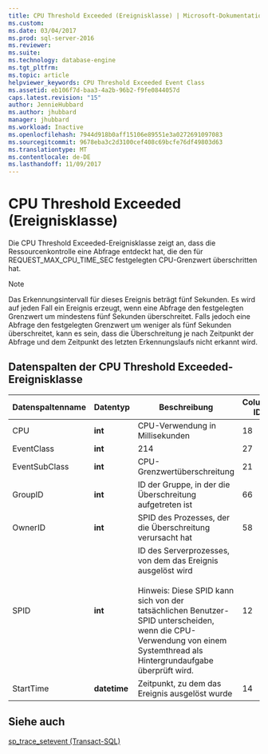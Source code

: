 ```yaml
---
title: CPU Threshold Exceeded (Ereignisklasse) | Microsoft-Dokumentation
ms.custom: 
ms.date: 03/04/2017
ms.prod: sql-server-2016
ms.reviewer: 
ms.suite: 
ms.technology: database-engine
ms.tgt_pltfrm: 
ms.topic: article
helpviewer_keywords: CPU Threshold Exceeded Event Class
ms.assetid: eb106f7d-baa3-4a2b-96b2-f9fe0844057d
caps.latest.revision: "15"
author: JennieHubbard
ms.author: jhubbard
manager: jhubbard
ms.workload: Inactive
ms.openlocfilehash: 7944d918b0aff15106e89551e3a0272691097083
ms.sourcegitcommit: 9678eba3c2d3100cef408c69bcfe76df49803d63
ms.translationtype: MT
ms.contentlocale: de-DE
ms.lasthandoff: 11/09/2017
---
```

# <a name="cpu-threshold-exceeded-event-class"></a>CPU Threshold Exceeded (Ereignisklasse)
  Die CPU Threshold Exceeded-Ereignisklasse zeigt an, dass die Ressourcenkontrolle eine Abfrage entdeckt hat, die den für REQUEST_MAX_CPU_TIME_SEC festgelegten CPU-Grenzwert überschritten hat.  
  
> [!NOTE]  
>  Das Erkennungsintervall für dieses Ereignis beträgt fünf Sekunden. Es wird auf jeden Fall ein Ereignis erzeugt, wenn eine Abfrage den festgelegten Grenzwert um mindestens fünf Sekunden überschreitet. Falls jedoch eine Abfrage den festgelegten Grenzwert um weniger als fünf Sekunden überschreitet, kann es sein, dass die Überschreitung je nach Zeitpunkt der Abfrage und dem Zeitpunkt des letzten Erkennungslaufs nicht erkannt wird.  
  
## <a name="cpu-threshold-exceeded-data-columns"></a>Datenspalten der CPU Threshold Exceeded-Ereignisklasse  
  
|Datenspaltenname|Datentyp|Beschreibung|Column ID|Filterbar|  
|----------------------|---------------|-----------------|---------------|----------------|  
|CPU|**int**|CPU-Verwendung in Millisekunden|18|ja|  
|EventClass|**int**|214|27|Nein|  
|EventSubClass|**int**|CPU-Grenzwertüberschreitung|21|ja|  
|GroupID|**int**|ID der Gruppe, in der die Überschreitung aufgetreten ist|66|ja|  
|OwnerID|**int**|SPID des Prozesses, der die Überschreitung verursacht hat|58|ja|  
|SPID|**int**|ID des Serverprozesses, von dem das Ereignis ausgelöst wird<br /><br /> Hinweis: Diese SPID kann sich von der tatsächlichen Benutzer-SPID unterscheiden, wenn die CPU-Verwendung von einem Systemthread als Hintergrundaufgabe überprüft wird.|12|ja|  
|StartTime|**datetime**|Zeitpunkt, zu dem das Ereignis ausgelöst wurde|14|ja|  
  
## <a name="see-also"></a>Siehe auch  
 [sp_trace_setevent &#40;Transact-SQL&#41;](../../relational-databases/system-stored-procedures/sp-trace-setevent-transact-sql.md)  
  
  
